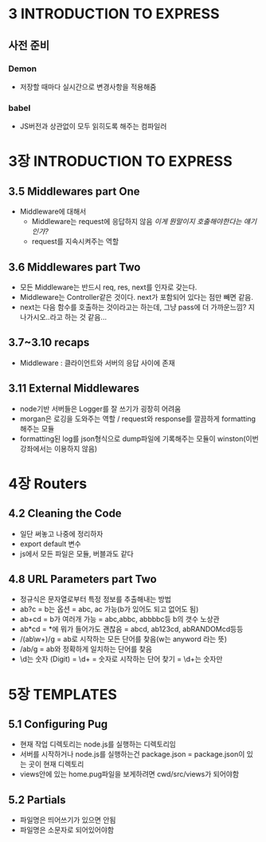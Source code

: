 # 3 INTRODUCTION TO EXPRESS

## 사전 준비
### Demon
- 저장할 때마다 실시간으로 변경사항을 적용해줌

### babel
- JS버전과 상관없이 모두 읽히도록 해주는 컴파일러

# 3장 INTRODUCTION TO EXPRESS
## 3.5 Middlewares part One
- Middleware에 대해서
  - Middleware는 request에 응답하지 않음 *이게 뭔말이지 호출해야한다는 얘기인가?*
  - request를 지속시켜주는 역할

## 3.6 Middlewares part Two
- 모든 Middleware는 반드시 req, res, next를 인자로 갖는다.
- Middleware는 Controller같은 것이다. next가 포함되어 있다는 점만 빼면 같음. 
- next는 다음 함수를 호출하는 것이라고는 하는데, 그냥 pass에 더 가까운느낌? 지나가시오..라고 하는 것 같음...

## 3.7~3.10 recaps
- Middleware : 클라이언트와 서버의 응답 사이에 존재

## 3.11 External Middlewares
- node기반 서버들은 Logger를 잘 쓰기가 굉장히 어려움
- morgan은 로깅을 도와주는 역할 / request와 response를 깔끔하게 formatting해주는 모듈
- formatting된 log를 json형식으로 dump파일에 기록해주는 모듈이 winston(이번 강좌에서는 이용하지 않음)

# 4장 Routers
## 4.2 Cleaning the Code
- 일단 써놓고 나중에 정리하자
- export default 변수
- js에서 모든 파일은 모듈, 버블과도 같다

## 4.8 URL Parameters part Two
- 정규식은 문자열로부터 특정 정보를 추출해내는 방법
- ab?c = b는 옵션 = abc, ac 가능(b가 있어도 되고 없어도 됨)
- ab+cd = b가 여러개 가능 = abc,abbc, abbbbc등 b의 갯수 노상관
- ab*cd = *에 뭐가 들어가도 괜찮음 = abcd, ab123cd, abRANDOMcd등등
- /(ab\w+)/g = ab로 시작하는 모든 단어를 찾음(w는 anyword 라는 뜻)
- /ab/g = ab와 정확하게 일치하는 단어를 찾음
- \d는 숫자 (Digit) = \d+ = 숫자로 시작하는 단어 찾기 = \\d+는 숫자만

# 5장 TEMPLATES
## 5.1 Configuring Pug
- 현재 작업 디렉토리는 node.js를 실행하는 디렉토리임
- 서버를 시작하거나 node.js를 실행하는건 package.json = package.json이 있는 곳이 현재 디렉토리
- views안에 있는 home.pug파일을 보게하려면 cwd/src/views가 되어야함

## 5.2 Partials
- 파일명은 띄어쓰기가 있으면 안됨
- 파일명은 소문자로 되어있어야함